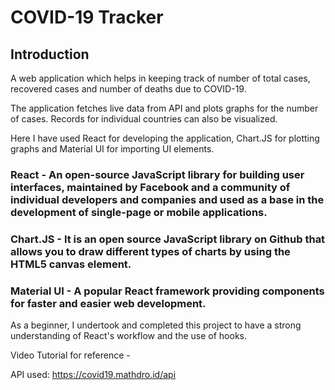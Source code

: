 # COVID-19 Tracker

## Introduction
A web application which helps in keeping track of number of total cases, recovered cases and number of deaths due to COVID-19. 

The application fetches live data from API and plots graphs for the number of cases. Records for individual countries can also be visualized.

Here I have used React for developing the application, Chart.JS for plotting graphs and Material UI for importing UI elements.

### React - An open-source JavaScript library for building user interfaces, maintained by Facebook and a community of individual developers and companies and used as a base in the development of single-page or mobile applications.

### Chart.JS - It is an open source JavaScript library on Github that allows you to draw different types of charts by using the HTML5 canvas element. 

### Material UI - A popular React framework providing components for faster and easier web development. 

As a beginner, I undertook and completed this project to have a strong understanding of React's workflow and the use of hooks.

Video Tutorial for reference - 

API used: https://covid19.mathdro.id/api
